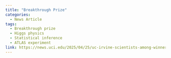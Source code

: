 ```yaml
---
title: "Breakthrough Prize"
categories:
  - News Article
tags:
  - Breakthrough prize
  - Higgs physics
  - Statistical inference
  - ATLAS experiment
link: https://news.uci.edu/2025/04/25/uc-irvine-scientists-among-winners-of-breakthrough-prize-in-fundamental-physics/
---
```

